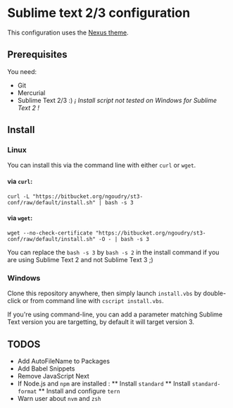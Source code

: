 # Sublime text 2/3 configuration

This configuration uses the [Nexus theme](https://github.com/EleazarCrusader/nexus-theme).

## Prerequisites

You need:

* Git
* Mercurial
* Sublime Text 2/3 :) _¡ Install script not tested on Windows for Sublime Text 2 !_

## Install

### Linux

You can install this via the command line with either `curl` or `wget`.

#### via `curl`:

`curl -L "https://bitbucket.org/ngoudry/st3-conf/raw/default/install.sh" | bash -s 3`

#### via `wget`:

`wget --no-check-certificate "https://bitbucket.org/ngoudry/st3-conf/raw/default/install.sh" -O - | bash -s 3`

You can replace the `bash -s 3` by `bash -s 2` in the install command if you are using Sublime Text 2 and not Sublime Text 3 ;)

### Windows

Clone this repository anywhere, then simply launch `install.vbs` by double-click or from command line with `cscript install.vbs`.

If you're using command-line, you can add a parameter matching Sublime Text version you are targetting, by default it will target version 3.

## TODOS

* Add AutoFileName to Packages
* Add Babel Snippets
* Remove JavaScript Next
* If Node.js and `npm` are installed :
** Install `standard`
** Install `standard-format`
** Install and configure `tern`
* Warn user about `nvm` and `zsh`
